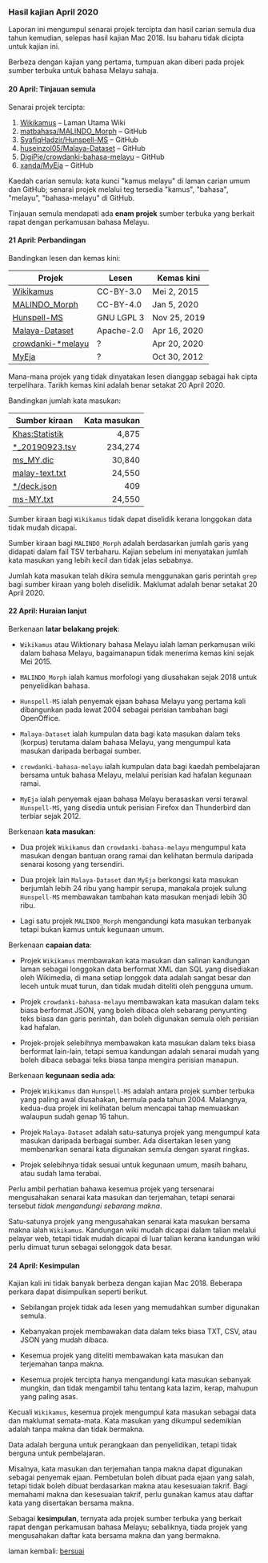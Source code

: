 ---
---

### Hasil kajian April 2020

Laporan ini mengumpul senarai projek tercipta dan hasil
carian semula dua tahun kemudian, selepas hasil kajian
Mac 2018. Isu baharu tidak dicipta untuk kajian ini.

Berbeza dengan kajian yang pertama, tumpuan akan diberi pada
projek sumber terbuka untuk bahasa Melayu sahaja.

#### 20 April: Tinjauan semula

Senarai projek tercipta:

1. [Wikikamus][k1] &ndash; Laman Utama Wiki
2. [matbahasa/MALINDO_Morph][k2] &ndash; GitHub
3. [SyafiqHadzir/Hunspell-MS][k3] &ndash; GitHub
4. [huseinzol05/Malaya-Dataset][k4] &ndash; GitHub
5. [DigiPie/crowdanki-bahasa-melayu][k5] &ndash; GitHub
6. [xanda/MyEja][k6] &ndash; GitHub

Kaedah carian semula: kata kunci "kamus melayu" di laman
carian umum dan GitHub; senarai projek melalui teg tersedia
"kamus", "bahasa", "melayu", "bahasa-melayu" di GitHub.

Tinjauan semula mendapati ada **enam projek** sumber terbuka
yang berkait rapat dengan perkamusan bahasa Melayu.

#### 21 April: Perbandingan

Bandingkan lesen dan kemas kini:

| Projek                   | Lesen      | Kemas kini   |
| ------------------------ | ---------- | ------------ |
| [Wikikamus][k1]          | CC-BY-3.0  | Mei 2, 2015  |
| [MALINDO_Morph][k2]      | CC-BY-4.0  | Jan 5, 2020  |
| [Hunspell-MS][k3]        | GNU LGPL 3 | Nov 25, 2019 |
| [Malaya-Dataset][k4]     | Apache-2.0 | Apr 16, 2020 |
| [crowdanki-*melayu][k5]  | ?          | Apr 20, 2020 |
| [MyEja][k6]              | ?          | Oct 30, 2012 |

Mana-mana projek yang tidak dinyatakan lesen dianggap
sebagai hak cipta terpelihara. Tarikh kemas kini adalah
benar setakat 20 April 2020.

Bandingkan jumlah kata masukan:

| Sumber kiraan         | Kata masukan |
| --------------------- | ------------:|
| [Khas:Statistik][k11] | 4,875        |
| [*_20190923.tsv][k2]  | 234,274      |
| [ms_MY.dic][k3]       | 30,840       |
| [malay-text.txt][k4]  | 24,550       |
| [*/deck.json][k5]     | 409          |
| [ms-MY.txt][k6]       | 24,550       |

Sumber kiraan bagi `Wikikamus` tidak dapat diselidik kerana
longgokan data tidak mudah dicapai.

Sumber kiraan bagi `MALINDO_Morph` adalah berdasarkan
jumlah garis yang didapati dalam fail TSV terbaharu. Kajian
sebelum ini menyatakan jumlah kata masukan yang lebih kecil
dan tidak jelas sebabnya.

Jumlah kata masukan telah dikira semula menggunakan garis
perintah `grep` bagi sumber kiraan yang boleh diselidik.
Maklumat adalah benar setakat 20 April 2020.

#### 22 April: Huraian lanjut

Berkenaan **latar belakang projek**:

- `Wikikamus` atau Wiktionary bahasa Melayu ialah laman
perkamusan wiki dalam bahasa Melayu, bagaimanapun tidak
menerima kemas kini sejak Mei 2015.

- `MALINDO_Morph` ialah kamus morfologi yang diusahakan
sejak 2018 untuk penyelidikan bahasa.

- `Hunspell-MS` ialah penyemak ejaan bahasa Melayu yang
pertama kali dibangunkan pada lewat 2004 sebagai perisian
tambahan bagi OpenOffice.

- `Malaya-Dataset` ialah kumpulan data bagi kata masukan
dalam teks (korpus) terutama dalam bahasa Melayu, yang
mengumpul kata masukan daripada berbagai sumber.

- `crowdanki-bahasa-melayu` ialah kumpulan data bagi kaedah
pembelajaran bersama untuk bahasa Melayu, melalui perisian
kad hafalan kegunaan ramai.

- `MyEja` ialah penyemak ejaan bahasa Melayu berasaskan
versi terawal `Hunspell-MS`, yang disedia untuk perisian
Firefox dan Thunderbird dan terbiar sejak 2012.

Berkenaan **kata masukan**:

- Dua projek `Wikikamus` dan `crowdanki-bahasa-melayu`
mengumpul kata masukan dengan bantuan orang ramai dan
kelihatan bermula daripada senarai kosong yang tersendiri.

- Dua projek lain `Malaya-Dataset` dan `MyEja` berkongsi
kata masukan berjumlah lebih 24 ribu yang hampir serupa,
manakala projek sulung `Hunspell-MS` membawakan tambahan
kata masukan menjadi lebih 30 ribu.

- Lagi satu projek `MALINDO_Morph` mengandungi kata masukan
terbanyak tetapi bukan kamus untuk kegunaan umum.

Berkenaan **capaian data**:

- Projek `Wikikamus` membawakan kata masukan dan salinan
kandungan laman sebagai longgokan data berformat XML dan SQL
yang disediakan oleh Wikimedia, di mana setiap longgok data
adalah sangat besar dan leceh untuk muat turun, dan tidak
mudah diteliti oleh pengguna umum.

- Projek `crowdanki-bahasa-melayu` membawakan kata masukan
dalam teks biasa berformat JSON, yang boleh dibaca oleh
sebarang penyunting teks biasa dan garis perintah, dan boleh
digunakan semula oleh perisian kad hafalan.

- Projek-projek selebihnya membawakan kata masukan dalam
teks biasa berformat lain-lain, tetapi semua kandungan
adalah senarai mudah yang boleh dibaca sebagai teks biasa
tanpa mengira perisian manapun.

Berkenaan **kegunaan sedia ada**:

- Projek `Wikikamus` dan `Hunspell-MS` adalah antara projek
sumber terbuka yang paling awal diusahakan, bermula pada
tahun 2004. Malangnya, kedua-dua projek ini kelihatan belum
mencapai tahap memuaskan walaupun sudah genap 16 tahun.

- Projek `Malaya-Dataset` adalah satu-satunya projek yang
mengumpul kata masukan daripada berbagai sumber. Ada
disertakan lesen yang membenarkan senarai kata digunakan
semula dengan syarat ringkas.

- Projek selebihnya tidak sesuai untuk kegunaan umum, masih
baharu, atau sudah lama terabai.

Perlu ambil perhatian bahawa kesemua projek yang tersenarai
mengusahakan senarai kata masukan dan terjemahan, tetapi
senarai tersebut *tidak mengandungi sebarang makna*.

Satu-satunya projek yang mengusahakan senarai kata masukan
bersama makna ialah `Wikikamus`. Kandungan wiki mudah
dicapai dalam talian melalui pelayar web, tetapi tidak mudah
dicapai di luar talian kerana kandungan wiki perlu dimuat
turun sebagai selonggok data besar.

#### 24 April: Kesimpulan

Kajian kali ini tidak banyak berbeza dengan kajian Mac 2018.
Beberapa perkara dapat disimpulkan seperti berikut.

- Sebilangan projek tidak ada lesen yang memudahkan sumber
digunakan semula.

- Kebanyakan projek membawakan data dalam teks biasa TXT,
CSV, atau JSON yang mudah dibaca.

- Kesemua projek yang diteliti membawakan kata masukan dan
terjemahan tanpa makna.

- Kesemua projek tercipta hanya mengandungi kata masukan
sebanyak mungkin, dan tidak mengambil tahu tentang kata
lazim, kerap, mahupun yang paling asas.

Kecuali `Wikikamus`, kesemua projek mengumpul kata masukan
sebagai data dan maklumat semata-mata. Kata masukan yang
dikumpul sedemikian adalah tanpa makna dan tidak bermakna.

Data adalah berguna untuk perangkaan dan penyelidikan,
tetapi tidak berguna untuk pembelajaran.

Misalnya, kata masukan dan terjemahan tanpa makna dapat
digunakan sebagai penyemak ejaan. Pembetulan boleh dibuat pada
ejaan yang salah, tetapi tidak boleh dibuat berdasarkan
makna atau kesesuaian takrif. Bagi memahami makna dan
kesesuaian takrif, perlu gunakan kamus atau daftar kata yang
disertakan bersama makna.

Sebagai **kesimpulan**, ternyata ada projek sumber terbuka
yang berkait rapat dengan perkamusan bahasa Melayu;
sebaliknya, tiada projek yang mengusahakan daftar kata
bersama makna dan yang bermakna.

laman kembali: [bersuai][0]

  [0]: ../bersuai.md
  [k1]: https://ms.wiktionary.org/wiki/Laman_Utama
  [k11]: https://ms.wiktionary.org/wiki/Khas:Statistik
  [k2]: https://github.com/matbahasa/MALINDO_Morph
  [k3]: https://github.com/SyafiqHadzir/Hunspell-MS
  [k4]: https://github.com/huseinzol05/Malaya-Dataset
  [k5]: https://github.com/DigiPie/crowdanki-bahasa-melayu
  [k6]: https://github.com/xanda/MyEja
